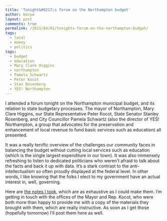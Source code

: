 ```yaml
---
title: 'Tonight&#8217;s forum on the Northampton budget'
author: Harpo
layout: post
comments: true
permalink: /2011/04/01/tonights-forum-on-the-northampton-budget/
tags:
  - local
  - money
  - politics
tags:
  - budget
  - education
  - Mary Clare Higgins
  - northampton
  - Pamela Schwartz
  - Peter Kocot
  - Stan Rosenberg
  - YES! Northampton
---
```

I attended a forum tonight on the Northampton municipal budget, and its relation to state budgetary processes. The mayor of Northampton, Mary Clare Higgins, our State Representative Peter Kocot, State Senator Stanley Rosenberg, and City Councillor Pamela Schwartz (also the director of YES! Northampton, a group that advocates for the preservation and enhancement of local revenue to fund basic services such as education) all presented.

It was a really terrific overview of the challenges our community faces in balancing the budget without cutting local services such as education (which is the single largest expenditure in our town). It was also immensely refreshing to listen to dedicated politicians who weren&#8217;t afraid to talk about the facts and back it up with data. It&#8217;s a stark contrast to the anti-intellectualism so often proudly displayed at the federal level. In other words, I like knowing that the folks I elect to my government have an actual interest in, well, governing.

Here are <a href="http://www.harpojaeger.com/assets/media/wp-content/uploads/2011/04/budget-forum.txt" target="_blank">the notes I took</a>, which are as exhaustive as I could make them. I&#8217;m getting in touch with the offices of the Mayor and Rep. Kocot, who were both more than happy to provide me with a copy of the materials they brought with them, which are really instructive. As soon as I get those (hopefully tomorrow) I&#8217;ll post them here as well.